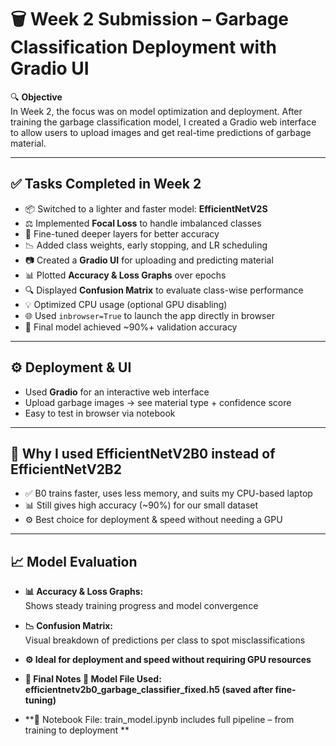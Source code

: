 # 🗑️ Week 2 Submission – Garbage Classification Deployment with Gradio UI

🔍 **Objective**  
In Week 2, the focus was on model optimization and deployment. After training the garbage classification model, I created a Gradio web interface to allow users to upload images and get real-time predictions of garbage material.

---

## ✅ Tasks Completed in Week 2

- 📦 Switched to a lighter and faster model: **EfficientNetV2S**  
- ⚖️ Implemented **Focal Loss** to handle imbalanced classes  
- 🔁 Fine-tuned deeper layers for better accuracy  
- 📉 Added class weights, early stopping, and LR scheduling  
- 📷 Created a **Gradio UI** for uploading and predicting material  
- 📊 Plotted **Accuracy & Loss Graphs** over epochs  
- 🔍 Displayed **Confusion Matrix** to evaluate class-wise performance  
- 💡 Optimized CPU usage (optional GPU disabling)  
- 🌐 Used `inbrowser=True` to launch the app directly in browser  
- 🧪 Final model achieved ~90%+ validation accuracy  

---

## ⚙️ Deployment & UI

- Used **Gradio** for an interactive web interface  
- Upload garbage images → see material type + confidence score  
- Easy to test in browser via notebook  

---

## 🔁 Why I used EfficientNetV2B0 instead of EfficientNetV2B2

- ✅ B0 trains faster, uses less memory, and suits my CPU-based laptop  
- 📊 Still gives high accuracy (~90%) for our small dataset  
- ⚙️ Best choice for deployment & speed without needing a GPU  

---

## 📈 Model Evaluation

- **📊 Accuracy & Loss Graphs:**  
  Shows steady training progress and model convergence  

- **📉 Confusion Matrix:**  
  Visual breakdown of predictions per class to spot misclassifications  

- **⚙️ Ideal for deployment and speed without requiring GPU resources**
- **🧪 Final Notes 🔧 Model File Used: efficientnetv2b0_garbage_classifier_fixed.h5 (saved after fine-tuning)**
- **📓 Notebook File: train_model.ipynb includes full pipeline – from training to deployment **
